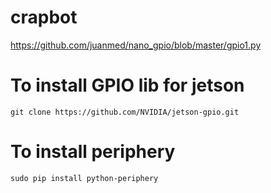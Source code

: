 # crapbot

https://github.com/juanmed/nano_gpio/blob/master/gpio1.py

# To install GPIO lib for jetson

`git clone https://github.com/NVIDIA/jetson-gpio.git`

# To install periphery

`sudo pip install python-periphery`
